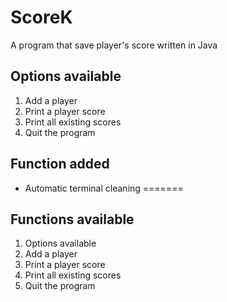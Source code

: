 # ScoreK
A program that save player's score written in Java

## Options available
1. Add a player
2. Print a player score
3. Print all existing scores
4. Quit the program

## Function added
* Automatic terminal cleaning
=======
## Functions available
1. Options available
2. Add a player
3. Print a player score
4. Print all existing scores
5. Quit the program

